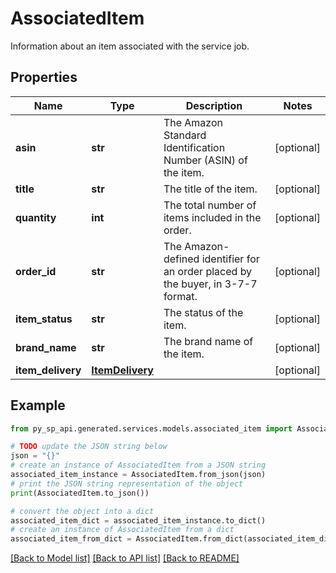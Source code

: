 # AssociatedItem

Information about an item associated with the service job.

## Properties

Name | Type | Description | Notes
------------ | ------------- | ------------- | -------------
**asin** | **str** | The Amazon Standard Identification Number (ASIN) of the item. | [optional] 
**title** | **str** | The title of the item. | [optional] 
**quantity** | **int** | The total number of items included in the order. | [optional] 
**order_id** | **str** | The Amazon-defined identifier for an order placed by the buyer, in 3-7-7 format. | [optional] 
**item_status** | **str** | The status of the item. | [optional] 
**brand_name** | **str** | The brand name of the item. | [optional] 
**item_delivery** | [**ItemDelivery**](ItemDelivery.md) |  | [optional] 

## Example

```python
from py_sp_api.generated.services.models.associated_item import AssociatedItem

# TODO update the JSON string below
json = "{}"
# create an instance of AssociatedItem from a JSON string
associated_item_instance = AssociatedItem.from_json(json)
# print the JSON string representation of the object
print(AssociatedItem.to_json())

# convert the object into a dict
associated_item_dict = associated_item_instance.to_dict()
# create an instance of AssociatedItem from a dict
associated_item_from_dict = AssociatedItem.from_dict(associated_item_dict)
```
[[Back to Model list]](../README.md#documentation-for-models) [[Back to API list]](../README.md#documentation-for-api-endpoints) [[Back to README]](../README.md)


